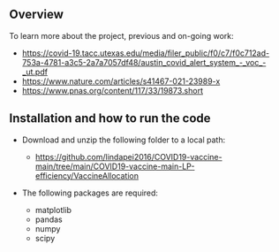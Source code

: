 ## Overview

To learn more about the project, previous and on-going work:
- https://covid-19.tacc.utexas.edu/media/filer_public/f0/c7/f0c712ad-753a-4781-a3c5-2a7a7057df48/austin_covid_alert_system_-_voc_-_ut.pdf
- https://www.nature.com/articles/s41467-021-23989-x
- https://www.pnas.org/content/117/33/19873.short

## Installation and how to run the code

- Download and unzip the following folder to a local path:
  - https://github.com/lindapei2016/COVID19-vaccine-main/tree/main/COVID19-vaccine-main-LP-efficiency/VaccineAllocation

- The following packages are required:
  - matplotlib
  - pandas
  - numpy
  - scipy

